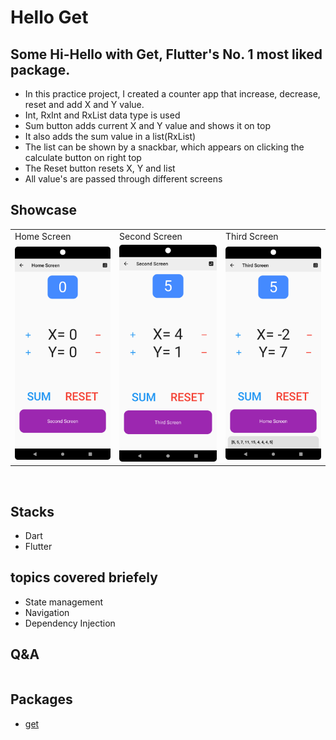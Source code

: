 # Hello Get

## Some Hi-Hello with Get, Flutter's No. 1 most liked package.
- In this practice project, I created a counter app that increase, decrease, reset and add X and Y value.
- Int, RxInt and RxList data type is used
- Sum button adds current X and Y value and shows it on top
- It also adds the sum value in a list(RxList)
- The list can be shown by a snackbar, which appears on clicking the calculate button on right top
- The Reset button resets X, Y and list
- All value's are passed through different screens

## Showcase

<table>
  <tr>
    <td>Home Screen</td>
    <td>Second Screen</td>
    <td>Third Screen</td>
  </tr>
  <tr>
    <td><img src="ss/img.png" width="100%" height="70%" /></td>
    <td><img src="ss/img_1.png" width="100%" height="70%" /></td>
    <td><img src="ss/img_2.png" width="100%" height="70%" /></td>
  </tr>
 </table>
<br/>

## Stacks

- Dart
- Flutter



## topics covered briefely

- State management
- Navigation
- Dependency Injection


## Q&A

```

```
## Packages
- [get](https://pub.dev/packages/get)


